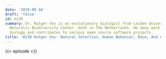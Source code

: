 ```yaml
---
date: '2019-09-16'
draft: 'false'
id: e230
summary: Dr. Rutger Vos is an evolutionary biologist from Leiden University and the
  Naturalis Biodiversity Center, both in The Netherlands. He does work in computational
  biology and contributes to various open source software projects.
title: '#230 Rutger Vos: Natural Selection, Human Behavior, Race, And Adaptations'
---
```

{{< episode >}}
